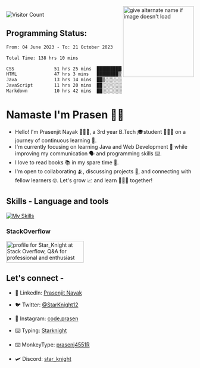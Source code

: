 <img src="https://github.com/StarKnightt/StarKnightt/assets/92244026/88aa0fff-389b-4d45-9724-6f6e8a58526c" alt="give alternate name if image doesn't load" align="right" width="190">
<div>

![Visitor Count](https://profile-counter.glitch.me/StarKnightt/count.svg)
</div>  

## Programming Status: 
<!--START_SECTION:waka-->

```txt
From: 04 June 2023 - To: 21 October 2023

Total Time: 138 hrs 10 mins

CSS               51 hrs 25 mins  █████████▒░░░░░░░░░░░░░░░   37.15 %
HTML              47 hrs 3 mins   ████████▒░░░░░░░░░░░░░░░░   33.99 %
Java              13 hrs 14 mins  ██▒░░░░░░░░░░░░░░░░░░░░░░   09.57 %
JavaScript        11 hrs 20 mins  ██░░░░░░░░░░░░░░░░░░░░░░░   08.19 %
Markdown          10 hrs 42 mins  ██░░░░░░░░░░░░░░░░░░░░░░░   07.74 %
```

<!--END_SECTION:waka-->

# Namaste I'm Prasen 🙏🏻
- Hello! I'm Prasenjit Nayak 👨🏻‍💻, a 3rd year B.Tech 🎓student 👨🏻‍🎓 on a journey of continuous learning 📑.
- I'm currently focusing on learning Java and Web Development 🍵 while improving my communication 🗣️ and programming skills ⌨️. 
- I love to read books 📚 in my spare time 🪹.
- I'm open to collaborating 🫂, discussing projects 📒, and connecting with fellow learners 🤓. Let's grow 📈 and learn 🙎🏻‍♂️ together!

## Skills - Language and tools
[![My Skills](https://skillicons.dev/icons?i=java,git,github,vscode,linux,discord&theme=light)](https://skillicons.dev)
<!--social stats -->

### StackOverflow
<a href="https://stackoverflow.com/users/22008549/star-knight"><img src="https://stackoverflow.com/users/flair/22008549.png" width="208" height="58" alt="profile for Star_Knight at Stack Overflow, Q&amp;A for professional and enthusiast programmers" title="profile for Star_Knight at Stack Overflow, Q&amp;A for professional and enthusiast programmers"></a>

## Let's connect -
- 💼 LinkedIn: [Prasenjit Nayak](https://www.linkedin.com/in/prasenjitnayak/)

- 🐦 Twitter: [@StarKnight12](https://twitter.com/Star_Knight12)

- 📲 Instagram: [code.prasen](https://www.instagram.com/code.prasen/)

- ⌨️ Typing: [Starknight](https://10fastfingers.com/user/2856155/)

- ⌨️ MonkeyType: [prasenj4551R](https://monkeytype.com/profile/prasenj4551R)

- 🛩️ Discord: [star_knight](https://discord.com/users/star_knight)

<!-- End of the README files :) --!>

